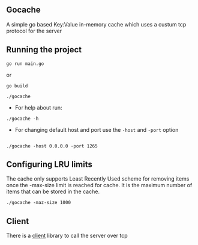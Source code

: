## Gocache
A simple go based Key:Value in-memory cache which uses a custum tcp protocol for the server

## Running the project

```
go run main.go
```

or

```
go build

./gocache

```

* For help about run:
```
./gocache -h  

```

* For changing default host and port use the `-host` and `-port` option
```

./gocache -host 0.0.0.0 -port 1265
```

## Configuring LRU limits

The cache only supports Least Recently Used scheme for removing items once the -max-size limit is reached for cache. It is the maximum number of items that can be stored in the cache.

```
./gocache -maz-size 1000
```

## Client
There is a [client](https://github.com/dropdevrahul/gocacheclient) library to call the server over tcp
